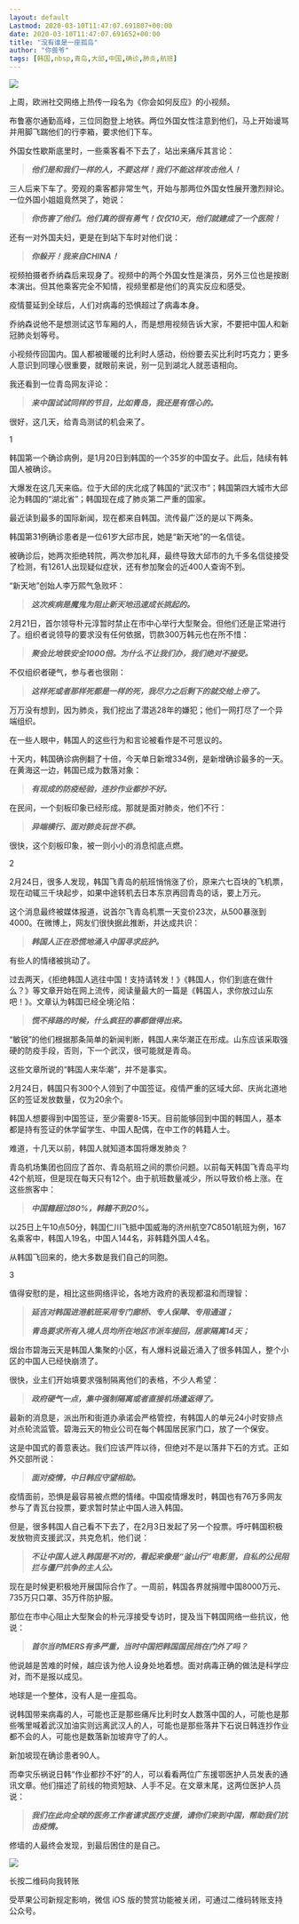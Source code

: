 ```yaml
---
layout: default
Lastmod: 2020-03-10T11:47:07.691807+00:00
date: 2020-03-10T11:47:07.691652+00:00
title: "没有谁是一座孤岛"
author: "你兽爷"
tags: [韩国,nbsp,青岛,大邱,中国,确诊,肺炎,航班]
---
```


  

![](https://images.weserv.nl/?url=https%3A//mmbiz.qpic.cn/sz_mmbiz_jpg/ibvez4SibqqYtoiarwha0D1VBEDy1WhPsWJd1ERCStXibCDkAocpWbDTGM4JLY3pJpnq3b2koWK3CrQPpcCt3iaGianA/640%3Fwx_fmt%3Djpeg)

上周，欧洲社交网络上热传一段名为《你会如何反应》的小视频。

布鲁塞尔通勤高峰，三位同胞登上地铁。两位外国女性注意到他们，马上开始谩骂并用脚飞踹他们的行李箱，要求他们下车。

外国女性歇斯底里时，一些乘客看不下去了，站出来痛斥其言论：

> _**他们是和我们一样的人，不要这样！我们不能这样攻击他人！**_

三人后来下车了。旁观的乘客都非常生气，开始与那两位外国女性展开激烈辩论。一位外国小姐姐竟然哭了，她说：

> _**你伤害了他们。他们真的很有勇气！仅仅10天，他们就建成了一个医院！**_

还有一对外国夫妇，更是在到站下车时对他们说：

> _**你躲开！我来自CHINA！**_

视频拍摄者乔纳森后来现身了。视频中的两个外国女性是演员，另外三位也是按剧本演出。但其他乘客完全不知情，视频里都是他们的真实反应和感受。

疫情蔓延到全球后，人们对病毒的恐惧超过了病毒本身。

乔纳森说他不是想测试这节车厢的人，而是想用视频告诉大家，不要把中国人和新冠肺炎划等号。

小视频传回国内。国人都被暖暖的比利时人感动，纷纷要去买比利时巧克力；更多人意识到同理心很重要，就眼前来说，别一见到湖北人就恶语相向。

我还看到一位青岛网友评论：

> _**来中国试试同样的节目，比如青岛，我还是有信心的。**_

很好，这几天，给青岛测试的机会来了。

1

韩国第一个确诊病例，是1月20日到韩国的一个35岁的中国女子。此后，陆续有韩国人被确诊。  

大爆发在这几天来临。位于大邱的庆北成了韩国的“武汉市”；韩国第四大城市大邱沦为韩国的“湖北省”；韩国现在成了肺炎第二严重的国家。

最近读到最多的国际新闻，现在都来自韩国。流传最广泛的是以下两条。

韩国第31例确诊患者是一位61岁大邱市民，她是“新天地”的一名信徒。

被确诊后，她两次拒绝转院，两次参加礼拜，最终导致大邱市的九千多名信徒接受了检测，有1261人出现疑似症状，还有参加聚会的近400人查询不到。

“新天地”创始人李万熙气急败坏：

> _**这次疾病是魔鬼为阻止新天地迅速成长挑起的。**_

2月21日，首尔领导朴元淳暂时禁止在市中心举行大型聚会。但他们还是正常进行了。组织者说领导的要求没有任何依据，罚款300万韩元也在所不惜：

> _**聚会比地铁安全1000倍。为什么不让我们办，我们绝对不接受。**_

不仅组织者硬气，参与者也很刚：

> _**这样死或者那样死都是一样的死，我尽力之后剩下的就交给上帝了。**_

万万没有想到，因为肺炎，我们挖出了潜逃28年的嫌犯；他们一网打尽了一个异端组织。

在一些人眼中，韩国人的这些行为和言论被看作是不可思议的。

十天内，韩国确诊病例翻了十倍，今天单日新增334例，是新增确诊最多的一天。在黄海这一边，韩国已成为数落对象：

> _**有现成的防疫经验，连抄作业都抄不好。**_

在民间，一个刻板印象已经形成。那就是面对肺炎，他们不行：

> _**异端横行、面对肺炎玩世不恭。**_

很快，这个刻板印象，被一则小小的消息彻底点燃。

2

2月24日，很多人发现，韩国飞青岛的航班悄悄涨了价，原来六七百块的飞机票，现在动辄三千块起步，如果中途转机去日本东京再回青岛的话，要上万元。

这个消息最终被媒体报道，说首尔飞青岛机票一天变价23次，从500暴涨到4000。在微博上，网友们很快据此推断，并达成共识：

> _**韩国人正在恐慌地涌入中国寻求庇护。**_

有些人的情绪被挑动了。

过去两天，《拒绝韩国人逃往中国！支持请转发！》《韩国人，你们到底在做什么？》等文章开始在网上流传，阅读量最大的一篇是《韩国人，求你放过山东吧！》。文章认为韩国已经全境沦陷：

> _**慌不择路的时候，什么疯狂的事都做得出来。**_

“敏锐”的他们根据那条简单的新闻判断，韩国人来华潮正在形成。山东应该采取强硬的防疫手段，否则，下一个武汉，很可能就是青岛。

这些文章所说的“韩国人来华潮”，并不是事实。

2月24日，韩国只有300个人领到了中国签证。疫情严重的区域大邱、庆尚北道地区的签证发放数量，仅为20余个。

韩国人想要得到中国签证，至少需要8-15天。目前能够回到中国的韩国人，基本都是持有签证的休学留学生、中国人配偶，在中工作的韩籍人士。

难道，十几天以前，韩国人就知道本国将爆发肺炎？

青岛机场集团也回应了首尔、青岛航班之间的票价问题。以前每天韩国飞青岛平均42个航班，但是现在每天只有12个。由于航班数量减少，所以导致价格上涨。在这些旅客中：

> _**中国籍超过80%，韩籍不到20%。**_

以25日上午10点50分，韩国仁川飞抵中国威海的济州航空7C8501航班为例，167名乘客中，韩国人19名，中国人144名，非韩籍外国人4名。

从韩国飞回来的，绝大多数是我们自己的同胞。

3

值得安慰的是，相比这些网络评论，各地方政府的表现都温和而理智：

> _**延吉对韩国进港航班采用专门廊桥、专人保障、专用通道；**_
> 
> _**青岛要求所有入境人员均所在地区市派车接回，居家隔离14天；**_

烟台市碧海云天是韩国人集聚的小区，有人爆料说最近涌入了很多韩国人，整个小区的中国人已经快崩溃了。

很快，业主们开始填要求强制隔离他们的表格，不少人希望：

> _**政府硬气一点，集中强制隔离或者直接机场遣返得了。**_

最新的消息是，派出所和街道办承诺会严格管控，有韩国人的单元24小时安排点对点轮流监管。碧海云天的物业公司在每个韩国居民家门口，放了一个保安。

这是中国式的善意表达。我们应该严阵以待，但绝对不是以落井下石的方式。正如外交部所说：

> _**面对疫情，中日韩应守望相助。**_

疫情面前，恐惧是最容易被点燃的情绪。中国疫情爆发时，韩国也有76万多网友参与了青瓦台投票，要求暂时禁止中国人进入韩国。

但是，很多韩国人自己看不下去了，在2月3日发起了另一个投票。呼吁韩国积极发放物资支援武汉，共克危机，他们说：

> _**不让中国人进入韩国是不对的，看起来像是“釜山行”电影里，自私的公民阻拦与僵尸抗争的主人公。**_

现在是时候更积极地开展国际合作了。一周前，韩国各界就捐赠中国8000万元、735万只口罩、35万件防护服。

那位在市中心阻止大型聚会的朴元淳接受专访时，提及当下韩国网络一些抗议，他说：

> _**首尔当时MERS有多严重，当时中国把韩国国民挡在门外了吗？**_

他说越是苦难的时候，越应该为他人设身处地着想。面对病毒正确的做法是科学应对，而不是报以成见。

地球是一个整体，没有人是一座孤岛。

说韩国带来病毒的人，可能也正是那些痛斥比利时女人数落中国的人，可能也是那些嘴里喊着武汉加油实则远离武汉人的人，可能也是那些落井下石说日韩连抄作业都不会的人，可能也是数落新加坡弃守了的人。

新加坡现在确诊患者90人。

而幸灾乐祸说日韩“作业都抄不好”的人，可以看看两位广东援鄂医护人员发表的通讯文章。他们描述了前线的物资短缺、人手不足。在文章末尾，这两位医护人员说：

> _**我们在此向全球的医务工作者请求医疗支援，请你们来到中国，帮助我们抗击疫情。**_

修墙的人最终会发现，到最后困住的是自己。

![](https://images.weserv.nl/?url=https%3A//mmbiz.qpic.cn/sz_mmbiz_png/ibvez4SibqqYuRVgXvC328KVGzsLuvia304sNzAkRCaMdcicI7MGQVl21e2MuL1VNljiaiaKJBiaEA5jJvzHQeHibiaCM0g/640%3Fwx_fmt%3Dpng)

长按二维码向我转账

受苹果公司新规定影响，微信 iOS 版的赞赏功能被关闭，可通过二维码转账支持公众号。

